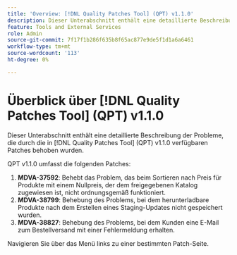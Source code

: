 ```yaml
---
title: 'Overview: [!DNL Quality Patches Tool] (QPT) v1.1.0'
description: Dieser Unterabschnitt enthält eine detaillierte Beschreibung der Probleme, die durch die in [!DNL Quality Patches Tool]  (QPT) v1.1.0 verfügbaren Patches behoben wurden.
feature: Tools and External Services
role: Admin
source-git-commit: 7f17f1b286f635b8f65ac877e9de5f1d1a6a6461
workflow-type: tm+mt
source-wordcount: '113'
ht-degree: 0%

---
```


# Überblick über [!DNL Quality Patches Tool] (QPT) v1.1.0

Dieser Unterabschnitt enthält eine detaillierte Beschreibung der Probleme, die durch die in [!DNL Quality Patches Tool] (QPT) v1.1.0 verfügbaren Patches behoben wurden.

QPT v1.1.0 umfasst die folgenden Patches:

1. **MDVA-37592**: Behebt das Problem, das beim Sortieren nach Preis für Produkte mit einem Nullpreis, der dem freigegebenen Katalog zugewiesen ist, nicht ordnungsgemäß funktioniert.
1. **MDVA-38799**: Behebung des Problems, bei dem herunterladbare Produkte nach dem Erstellen eines Staging-Updates nicht gespeichert wurden.
1. **MDVA-38827**: Behebung des Problems, bei dem Kunden eine E-Mail zum Bestellversand mit einer Fehlermeldung erhalten.

Navigieren Sie über das Menü links zu einer bestimmten Patch-Seite.
